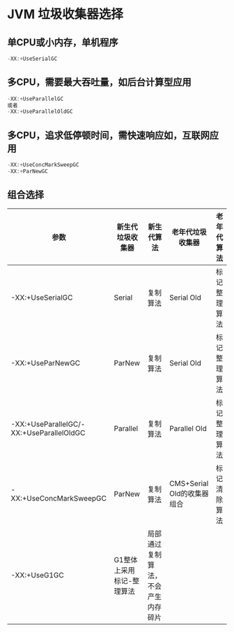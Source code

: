 JVM 垃圾收集器选择
====
## 单CPU或小内存，单机程序
  ```java
  -XX:+UseSerialGC
  ```
## 多CPU，需要最大吞吐量，如后台计算型应用
   ```java
   -XX:+UseParallelGC
  或者
  -XX:+UseParallelOldGC
  ```
## 多CPU，追求低停顿时间，需快速响应如，互联网应用
  ```java
  -XX:+UseConcMarkSweepGC
  -XX:+ParNewGC
  ```
 ## 组合选择
  <table>
    <thead>
      <tr>
        <th>参数</th>
        <th>新生代垃圾收集器</th>
        <th>新生代算法</th>
        <th>老年代垃圾收集器</th>
        <th>老年代算法</th>
      </tr>
  </thead>
  <tbody>
    <tr>
      <td>-XX:+UseSerialGC</td>
      <td>Serial</td>
      <td>复制算法</td>
      <td>Serial Old</td>
      <td>标记整理算法</td>
    </tr>
    <tr>
      <td>-XX:+UseParNewGC</td>
      <td>ParNew</td>
      <td>复制算法</td>
      <td>Serial Old</td>
      <td>标记整理算法</td>
    </tr> 
    <tr>
      <td>-XX:+UseParallelGC/-XX:+UseParallelOldGC</td>
      <td>Parallel</td>
      <td>复制算法</td>
      <td>Parallel Old</td>
      <td>标记整理算法</td>
    </tr>
    <tr>
      <td>-XX:+UseConcMarkSweepGC</td>
      <td>ParNew</td>
      <td>复制算法</td>
      <td>CMS+Serial Old的收集器组合</td>
      <td>标记清除算法</td>
    </tr>
    <tr>
      <td>-XX:+UseG1GC</td>
      <td>G1整体上采用 标记-整理算法</td>
      <td>局部通过复制算法，不会产生内存碎片</td>
    </tr>
  </tbody>
</table>
